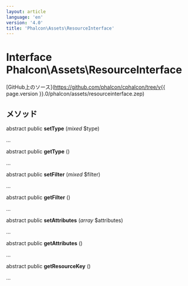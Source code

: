 ```yaml
---
layout: article
language: 'en'
version: '4.0'
title: 'Phalcon\Assets\ResourceInterface'
---
```

# Interface **Phalcon\Assets\ResourceInterface**

[GitHub上のソース](https://github.com/phalcon/cphalcon/tree/v{{ page.version }}.0/phalcon/assets/resourceinterface.zep)

## メソッド

abstract public **setType** (*mixed* $type)

...

abstract public **getType** ()

...

abstract public **setFilter** (*mixed* $filter)

...

abstract public **getFilter** ()

...

abstract public **setAttributes** (*array* $attributes)

...

abstract public **getAttributes** ()

...

abstract public **getResourceKey** ()

...